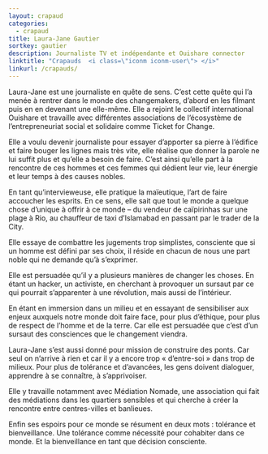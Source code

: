 ```yaml
---
layout: crapaud
categories:
  - crapaud
title: Laura-Jane Gautier
sortkey: gautier
description: Journaliste TV et indépendante et Ouishare connector
linktitle: "Crapauds  <i class=\"iconm iconm-user\"> </i>"
linkurl: /crapauds/
---
```


Laura-Jane est une journaliste en quête de sens. C’est cette quête qui l’a menée à rentrer dans le monde des changemakers, d’abord en les filmant puis en en devenant une elle-même. Elle a rejoint le collectif international Ouishare et travaille avec différentes associations de l’écosystème de l’entrepreneuriat social et solidaire comme Ticket for Change. 

Elle a voulu devenir journaliste pour essayer d’apporter sa pierre à l’édifice et faire bouger les lignes mais très vite, elle réalise que donner la parole ne lui suffit plus et qu’elle a besoin de faire. C’est ainsi qu’elle part à la rencontre de ces hommes et ces femmes qui dédient leur vie, leur énergie et leur temps à des causes nobles.

En tant qu’intervieweuse, elle pratique la maïeutique, l’art de faire accoucher les esprits. En ce sens, elle sait que tout le monde a quelque chose d’unique à offrir à ce monde – du vendeur de caïpirinhas sur une plage à Rio, au chauffeur de taxi d’Islamabad en passant par le trader de la City. 

Elle essaye de combattre les jugements trop simplistes, consciente que si un homme est défini par ses choix, il réside en chacun de nous une part noble qui ne demande qu’à s’exprimer.

Elle est persuadée qu’il y a plusieurs manières de changer les choses. En étant un hacker, un activiste, en cherchant à provoquer un sursaut par ce qui pourrait s’apparenter à une révolution, mais aussi de l’intérieur. 

En étant en immersion dans un milieu et en essayant de sensibiliser aux enjeux auxquels notre monde doit faire face, pour plus d’éthique, pour plus de respect de l’homme et de la terre. Car elle est persuadée que c’est d’un sursaut des consciences que le changement viendra.
 
Laura-Jane s’est aussi donné pour mission de construire des ponts. Car seul on n’arrive à rien et car il y a encore trop « d’entre-soi » dans trop de milieux. Pour plus de tolérance et d’avancées, les gens doivent dialoguer, apprendre à se connaître, à s’apprivoiser. 

Elle y travaille notamment avec Médiation Nomade, une association qui fait des médiations dans les quartiers sensibles et qui cherche à créer la rencontre entre centres-villes et banlieues.
 
Enfin ses espoirs pour ce monde se résument en deux mots : tolérance et bienveillance. Une tolérance comme nécessité pour cohabiter dans ce monde. Et la bienveillance en tant que décision consciente.
